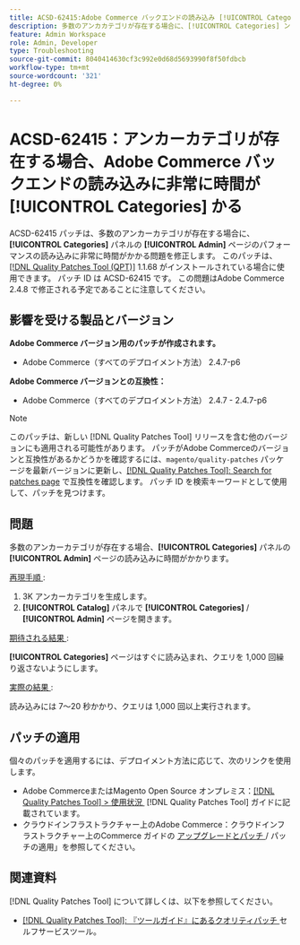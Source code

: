 ```yaml
---
title: ACSD-62415:Adobe Commerce バックエンドの読み込み [!UICONTROL Categories] 非常に遅い
description: 多数のアンカカテゴリが存在する場合に、[!UICONTROL Categories] ントロールパネルの [!UICONTROL Admin] ページのパフォーマンスの読み込みに非常に時間がかかるAdobe Commerceの問題を修正するために、ACSD-62415 パッチを適用してください。
feature: Admin Workspace
role: Admin, Developer
type: Troubleshooting
source-git-commit: 8040414630cf3c992e0d68d5693990f8f50fdbcb
workflow-type: tm+mt
source-wordcount: '321'
ht-degree: 0%

---
```



# ACSD-62415：アンカーカテゴリが存在する場合、Adobe Commerce バックエンドの読み込みに非常に時間が **[!UICONTROL Categories]** かる

ACSD-62415 パッチは、多数のアンカーカテゴリが存在する場合に、**[!UICONTROL Categories]** パネルの **[!UICONTROL Admin]** ページのパフォーマンスの読み込みに非常に時間がかかる問題を修正します。 このパッチは、[[!DNL Quality Patches Tool (QPT)]](/help/tools/quality-patches-tool/quality-patches-tool-to-self-serve-quality-patches.md) 1.1.68 がインストールされている場合に使用できます。 パッチ ID は ACSD-62415 です。 この問題はAdobe Commerce 2.4.8 で修正される予定であることに注意してください。

## 影響を受ける製品とバージョン

**Adobe Commerce バージョン用のパッチが作成されます。**

* Adobe Commerce（すべてのデプロイメント方法） 2.4.7-p6

**Adobe Commerce バージョンとの互換性：**

* Adobe Commerce（すべてのデプロイメント方法） 2.4.7 - 2.4.7-p6

>[!NOTE]
>
>このパッチは、新しい [!DNL Quality Patches Tool] リリースを含む他のバージョンにも適用される可能性があります。 パッチがAdobe Commerceのバージョンと互換性があるかどうかを確認するには、`magento/quality-patches` パッケージを最新バージョンに更新し、[[!DNL Quality Patches Tool]: Search for patches page](https://experienceleague.adobe.com/tools/commerce-quality-patches/index.html?lang=ja) で互換性を確認します。 パッチ ID を検索キーワードとして使用して、パッチを見つけます。

## 問題

多数のアンカーカテゴリが存在する場合、**[!UICONTROL Categories]** パネルの **[!UICONTROL Admin]** ページの読み込みに時間がかかります。

<u> 再現手順 </u>:

1. 3K アンカーカテゴリを生成します。
1. **[!UICONTROL Catalog]** パネルで **[!UICONTROL Categories]** / **[!UICONTROL Admin]** ページを開きます。

<u> 期待される結果 </u>:

**[!UICONTROL Categories]** ページはすぐに読み込まれ、クエリを 1,000 回繰り返さないようにします。

<u> 実際の結果 </u>:

読み込みには 7～20 秒かかり、クエリは 1,000 回以上実行されます。

## パッチの適用

個々のパッチを適用するには、デプロイメント方法に応じて、次のリンクを使用します。

* Adobe CommerceまたはMagento Open Source オンプレミス：[[!DNL Quality Patches Tool] > 使用状況 &#x200B;](/help/tools/quality-patches-tool/usage.md) [!DNL Quality Patches Tool] ガイドに記載されています。
* クラウドインフラストラクチャー上のAdobe Commerce：クラウドインフラストラクチャー上のCommerce ガイドの [&#x200B; アップグレードとパッチ &#x200B;](https://experienceleague.adobe.com/docs/commerce-cloud-service/user-guide/develop/upgrade/apply-patches.html?lang=ja)/ パッチの適用」を参照してください。

## 関連資料

[!DNL Quality Patches Tool] について詳しくは、以下を参照してください。

* [[!DNL Quality Patches Tool]: 『ツールガイド』にあるクオリティパッチ &#x200B;](/help/tools/quality-patches-tool/quality-patches-tool-to-self-serve-quality-patches.md) セルフサービスツール。
